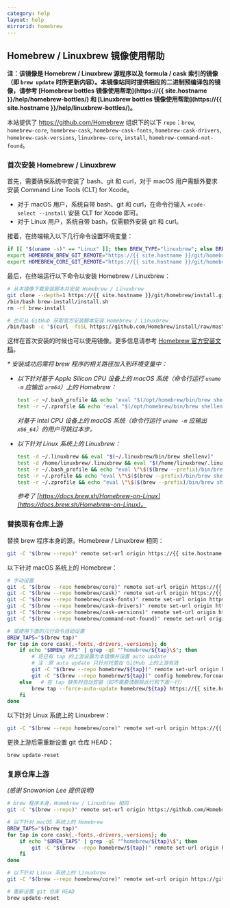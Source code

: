 ```yaml
---
category: help
layout: help
mirrorid: homebrew
---
```


## Homebrew / Linuxbrew 镜像使用帮助

**注：该镜像是 Homebrew / Linuxbrew 源程序以及 formula / cask 索引的镜像（即 `brew update` 时所更新内容）。本镜像站同时提供相应的二进制预编译包的镜像，请参考 [Homebrew bottles 镜像使用帮助](https://{{ site.hostname }}/help/homebrew-bottles/) 和 [Linuxbrew bottles 镜像使用帮助](https://{{ site.hostname }}/help/linuxbrew-bottles/)。**

本站提供了 <https://github.com/Homebrew> 组织下的以下 `repo`：`brew`, `homebrew-core`, `homebrew-cask`, `homebrew-cask-fonts`, `homebrew-cask-drivers`, `homebrew-cask-versions`, `linuxbrew-core`, `install`, `homebrew-command-not-found`。

### 首次安装 Homebrew / Linuxbrew

首先，需要确保系统中安装了 bash、git 和 curl，对于 macOS 用户需额外要求安装 Command Line Tools (CLT) for Xcode。

- 对于 macOS 用户，系统自带 bash、git 和 curl，在命令行输入 `xcode-select --install` 安装 CLT for Xcode 即可。
- 对于 Linux 用户，系统自带 bash，仅需额外安装 git 和 curl。

接着，在终端输入以下几行命令设置环境变量：

```bash
if [[ "$(uname -s)" == "Linux" ]]; then BREW_TYPE="linuxbrew"; else BREW_TYPE="homebrew"; fi
export HOMEBREW_BREW_GIT_REMOTE="https://{{ site.hostname }}/git/homebrew/brew.git"
export HOMEBREW_CORE_GIT_REMOTE="https://{{ site.hostname }}/git/homebrew/${BREW_TYPE}-core.git"
```

最后，在终端运行以下命令以安装 Homebrew / Linuxbrew：

```bash
# 从本镜像下载安装脚本并安装 Homebrew / Linuxbrew
git clone --depth=1 https://{{ site.hostname }}/git/homebrew/install.git brew-install
/bin/bash brew-install/install.sh
rm -rf brew-install

# 也可从 GitHub 获取官方安装脚本安装 Homebrew / Linuxbrew
/bin/bash -c "$(curl -fsSL https://github.com/Homebrew/install/raw/master/install.sh)"
```

这样在首次安装的时候也可以使用镜像。更多信息请参考 [Homebrew 官方安装文档](https://docs.brew.sh/Installation)。

_* 安装成功后需将 brew 程序的相关路径加入到环境变量中：_

- _以下针对基于 Apple Silicon CPU 设备上的 macOS 系统（命令行运行 `uname -m` 应输出 `arm64`）上的 Homebrew：_

  ```bash
  test -r ~/.bash_profile && echo 'eval "$(/opt/homebrew/bin/brew shellenv)"' >> ~/.bash_profile
  test -r ~/.zprofile && echo 'eval "$(/opt/homebrew/bin/brew shellenv)"' >> ~/.zprofile
  ```

  _对基于 Intel CPU 设备上的 macOS 系统（命令行运行 `uname -m` 应输出 `x86_64`）的用户可跳过本步。_

- _以下针对 Linux 系统上的 Linuxbrew：_

  ```bash
  test -d ~/.linuxbrew && eval "$(~/.linuxbrew/bin/brew shellenv)"
  test -d /home/linuxbrew/.linuxbrew && eval "$(/home/linuxbrew/.linuxbrew/bin/brew shellenv)"
  test -r ~/.bash_profile && echo "eval \"\$($(brew --prefix)/bin/brew shellenv)\"" >> ~/.bash_profile
  test -r ~/.profile && echo "eval \"\$($(brew --prefix)/bin/brew shellenv)\"" >> ~/.profile
  test -r ~/.zprofile && echo "eval \"\$($(brew --prefix)/bin/brew shellenv)\"" >> ~/.zprofile
  ```

  _参考了 [https://docs.brew.sh/Homebrew-on-Linux](https://docs.brew.sh/Homebrew-on-Linux)。_

### 替换现有仓库上游

替换 brew 程序本身的源，Homebrew / Linuxbrew 相同：

```bash
git -C "$(brew --repo)" remote set-url origin https://{{ site.hostname }}/git/homebrew/brew.git
```

以下针对 macOS 系统上的 Homebrew：

```bash
# 手动设置
git -C "$(brew --repo homebrew/core)" remote set-url origin https://{{ site.hostname }}/git/homebrew/homebrew-core.git
git -C "$(brew --repo homebrew/cask)" remote set-url origin https://{{ site.hostname }}/git/homebrew/homebrew-cask.git
git -C "$(brew --repo homebrew/cask-fonts)" remote set-url origin https://{{ site.hostname }}/git/homebrew/homebrew-cask-fonts.git
git -C "$(brew --repo homebrew/cask-drivers)" remote set-url origin https://{{ site.hostname }}/git/homebrew/homebrew-cask-drivers.git
git -C "$(brew --repo homebrew/cask-versions)" remote set-url origin https://{{ site.hostname }}/git/homebrew/homebrew-cask-versions.git
git -C "$(brew --repo homebrew/command-not-found)" remote set-url origin https://{{ site.hostname }}/git/homebrew/homebrew-command-not-found.git

# 或使用下面的几行命令自动设置
BREW_TAPS="$(brew tap)"
for tap in core cask{,-fonts,-drivers,-versions}; do
    if echo "$BREW_TAPS" | grep -qE "^homebrew/${tap}\$"; then
        # 将已有 tap 的上游设置为本镜像并设置 auto update
        # 注：原 auto update 只针对托管在 GitHub 上的上游有效
        git -C "$(brew --repo homebrew/${tap})" remote set-url origin https://{{ site.hostname }}/git/homebrew/homebrew-${tap}.git
        git -C "$(brew --repo homebrew/${tap})" config homebrew.forceautoupdate true
    else   # 在 tap 缺失时自动安装（如不需要请删除此行和下面一行）
        brew tap --force-auto-update homebrew/${tap} https://{{ site.hostname }}/git/homebrew/homebrew-${tap}.git
    fi
done
```

以下针对 Linux 系统上的 Linuxbrew：

```bash
git -C "$(brew --repo homebrew/core)" remote set-url origin https://{{ site.hostname }}/git/homebrew/linuxbrew-core.git
```

更换上游后需重新设置 git 仓库 HEAD：

```bash
brew update-reset
```

### 复原仓库上游

_(感谢 Snowonion Lee 提供说明)_

```bash
# brew 程序本身，Homebrew / Linuxbrew 相同
git -C "$(brew --repo)" remote set-url origin https://github.com/Homebrew/brew.git

# 以下针对 macOS 系统上的 Homebrew
BREW_TAPS="$(brew tap)"
for tap in core cask{,-fonts,-drivers,-versions}; do
    if echo "$BREW_TAPS" | grep -qE "^homebrew/${tap}\$"; then
        git -C "$(brew --repo homebrew/${tap})" remote set-url origin https://github.com/Homebrew/homebrew-${tap}.git
    fi
done

# 以下针对 Linux 系统上的 Linuxbrew
git -C "$(brew --repo homebrew/core)" remote set-url origin https://github.com/Homebrew/linuxbrew-core.git

# 重新设置 git 仓库 HEAD
brew update-reset
```
